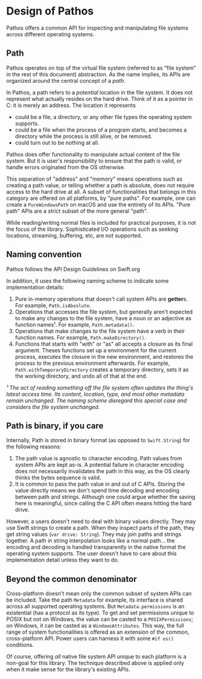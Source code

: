 # Design of Pathos

Pathos offers a common API for inspecting and manipulating file systems across different operating
systems. 


## Path

Pathos operates on top of the virtual file system (referred to as "file system" in the rest of this
document) abstraction. As the name implies, its APIs are organized around the central concept of
a *path*.

In Pathos, a path refers to a *potential* location in the file system. It does not represent what
actually resides on the hard drive. Think of it as a pointer in C: it is merely an address. The
location it represents

* could be a file, a directory, or any other file types the operating system supports.
* could be a file when the process of a program starts, and becomes a directory while the process is
  still alive, or be removed.
* could turn out to be nothing at all.

Pathos does offer functionality to manipulate actual content of the file system. But it is user's
responsibility to ensure that the path is valid, or handle errors originated from the OS otherwise.

This separation of "address" and "memory" means operations such as creating a path value, or telling
whether a path is absolute, does not require access to the hard drive at all. A subset of
functionalities that belongs in this category are offered on all platforms, by "pure paths". For
example, one can create a `PureWindowsPath` on macOS and use the entirety of its APIs. "Pure path"
APIs are a strict subset of the more general "path".

While reading/writing normal files is included for practical purposes, it is not the focus of the
library. Sophisticated I/O operations such as seeking locations, streaming, buffering, etc, are not
supported.

## Naming convention

Pathos follows the API Design Guidelines on Swift.org

In addition, it uses the following naming scheme to indicate some implementation details:

1. Pure in-memory operations that doesn't call system APIs are **getter**s. For example,
   `Path.isAboslute`.
2. Operations that accesses the file system, but generally aren't expected to make any changes to
   the file system, have a noun or an adjective as function names¹. For example, `Path.metadata()`.
3. Operations that make changes to the file system have a verb in their function names. For example,
   `Path.makeDirectory()`.
4. Functions that starts with "with" or "as" all accepts a closure as its final argument. Theses
   functions set up a environment for the current process, executes the closure in the new
   environment, and restores the process to the previous environment afterwards. For example,
   `Path.withTemporaryDirectory` creates a temporary directory, sets it as the working directory,
   and undo all of that at the end.

*¹ The act of reading something off the file system often updates the thing's latest access time.
Its content, location, type, and most other metadata remain unchanged. The naming scheme disregard
this special case and considers the file system unchanged.*

## Path is binary, if you care

Internally, Path is stored in binary format (as opposed to `Swift.String`) for the following
reasons:

1. The path value is agnostic to character encoding. Path values from system APIs are kept as-is.
   A potential failure in character encoding does not necessarily invalidates the path in this way,
   as the OS clearly thinks the bytes sequence is valid.
2. It is common to pass the path value in and out of C APIs. Storing the value directly means we
   don't spend time decoding and encoding between path and strings. Although one could argue whether
   the saving here is meaningful, since calling the C API often means hitting the hard drive.

However, a users doesn't need to deal with binary values directly. They may use Swift strings to
create a path. When they inspect parts of the path, they get string values (`var drive: String`).
They may join paths and strings together. A path in string interpolation looks like a normal path…
the encoding and decoding is handled transparently in the native format the operating system
supports. The user doesn't have to care about this implementation detail unless they want to do.

## Beyond the common denominator

Cross-platform doesn't mean only the common subset of system APIs can be included. Take the path
`Metadata` for example, its interface is shared across all supported operating systems. But
`Metadata.permissions` is an existential (has a protocol as its type). To get and set permissions
unique to POSIX but not on Windows, the value can be casted to a `POSIXPermissions`; on Windows, it
can be casted as a `WindowsAttributes`. This way, the full range of system functionalities is
offered as an extension of the common, cross-platform API. Power users can harness it with some `#if
os()` conditions.

Of course, offering *all* native file system API unique to each platform is a non-goal for this
library. The technique described above is applied only when it make sense for the library's existing
APIs.
